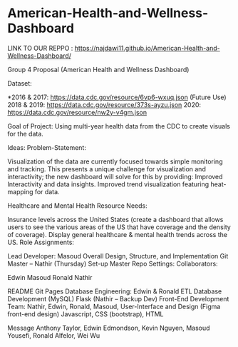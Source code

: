 # American-Health-and-Wellness-Dashboard


LINK TO OUR REPPO :  https://najdawi11.github.io/American-Health-and-Wellness-Dashboard/


Group 4 Proposal (American Health and Wellness Dashboard)

Dataset:


*2016 & 2017: https://data.cdc.gov/resource/6vp6-wxuq.json (Future Use)
2018 & 2019: https://data.cdc.gov/resource/373s-ayzu.json
 2020: https://data.cdc.gov/resource/nw2y-v4gm.json

 
Goal of Project: Using multi-year health data from the CDC to create visuals for the data.


Ideas:
Problem-Statement:


Visualization of the data are currently focused towards simple monitoring and tracking. This presents a unique challenge for visualization and interactivity; the new dashboard will solve for this by providing:
Improved Interactivity and data insights.
Improved trend visualization featuring heat-mapping for data.


Healthcare and Mental Health Resource Needs:


Insurance levels across the United States (create a dashboard that allows users to see the various areas of the US that have coverage and the density of coverage).
Display general healthcare & mental health trends across the US.
Role Assignments:


Lead Developer: Masoud
Overall Design, Structure, and Implementation
Git Master – Nathir (Thursday)
Set-up Master Repo
Settings: Collaborators:

Edwin
Masoud
Ronald
Nathir 

README
Git Pages
Database Engineering: Edwin & Ronald
ETL
Database Development (MySQL)
Flask (Nathir – Backup Dev)
Front-End Development Team: Nathir, Edwin, Ronald, Masoud,
User-Interface and Design (Figma front-end design)
Javascript, CSS (bootstrap), HTML











Message Anthony Taylor, Edwin Edmondson, Kevin Nguyen, Masoud Yousefi, Ronald Alfelor, Wei Wu










